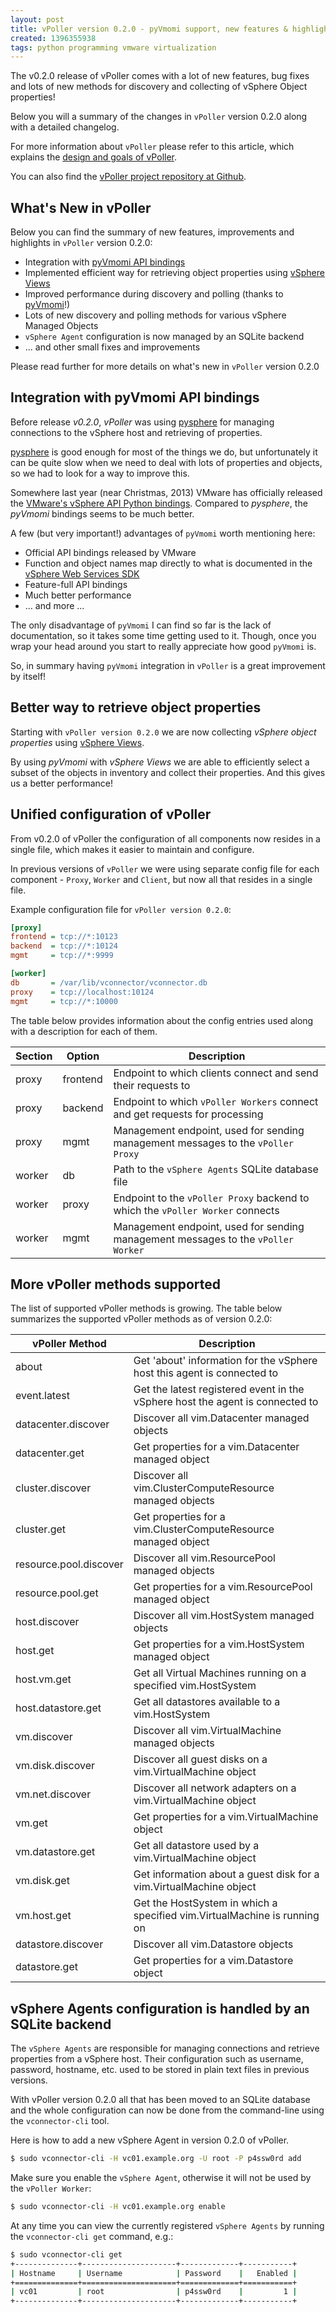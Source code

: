```yaml
---
layout: post
title: vPoller version 0.2.0 - pyVmomi support, new features & highlights
created: 1396355938
tags: python programming vmware virtualization
---
```

The v0.2.0 release of vPoller comes with a lot of new features, bug
fixes and lots of new methods for discovery and collecting of
vSphere Object properties!

Below you will a summary of the changes in `vPoller` version 0.2.0
along with a detailed changelog.

For more information about `vPoller` please refer to this article,
which explains the [design and goals of vPoller](/node/103).

You can also find the [vPoller project repository at
Github](https://github.com/dnaeon/py-vpoller).

## What's New in vPoller

Below you can find the summary of new features, improvements and
highlights in `vPoller` version 0.2.0:

* Integration with [pyVmomi API bindings](https://github.com/vmware/pyvmomi)
* Implemented efficient way for retrieving object properties using [vSphere Views](https://pubs.vmware.com/vsphere-50/index.jsp#com.vmware.wssdk.apiref.doc_50/vim.view.View.html)
* Improved performance during discovery and polling (thanks to [pyVmomi](https://github.com/vmware/pyvmomi)!)
* Lots of new discovery and polling methods for various vSphere Managed Objects
* `vSphere Agent` configuration is now managed by an SQLite backend
* ... and other small fixes and improvements

Please read further for more details on what's new in `vPoller`
version 0.2.0

## Integration with pyVmomi API bindings

Before release *v0.2.0*, *vPoller* was using
[pysphere](https://code.google.com/p/pysphere/) for managing
connections to the vSphere host and retrieving of properties.

[pysphere](https://code.google.com/p/pysphere/) is good enough for
most of the things we do, but unfortunately it can be quite slow when
we need to deal with lots of properties and objects, so we had to look
for a way to improve this.

Somewhere last year (near Christmas, 2013) VMware has officially
released the [VMware's vSphere API Python
bindings](https://github.com/vmware/pyvmomi). Compared to *pysphere*,
the *pyVmomi* bindings seems to be much better.

A few (but very important!) advantages of `pyVmomi` worth mentioning
here:

* Official API bindings released by VMware
* Function and object names map directly to what is documented in the [vSphere Web Services SDK](https://www.vmware.com/support/developer/vc-sdk/)
* Feature-full API bindings
* Much better performance
* ... and more ...

The only disadvantage of `pyVmomi` I can find so far is the lack of
documentation, so it takes some time getting used to it. Though, once
you wrap your head around you start to really appreciate how good
`pyVmomi` is.

So, in summary having `pyVmomi` integration in `vPoller` is a great
improvement by itself!

## Better way to retrieve object properties

Starting with `vPoller version 0.2.0` we are now collecting *vSphere
object properties* using [vSphere
Views](https://pubs.vmware.com/vsphere-50/index.jsp#com.vmware.wssdk.apiref.doc_50/vim.view.View.html).

By using *pyVmomi* with *vSphere Views* we are able to efficiently
select a subset of the objects in inventory and collect their
properties. And this gives us a better performance!

## Unified configuration of vPoller

From v0.2.0 of vPoller the configuration of all components now resides
in a single file, which makes it easier to maintain and configure.

In previous versions of `vPoller` we were using separate config file
for each component - `Proxy`, `Worker` and `Client`, but now all that
resides in a single file.

Example configuration file for `vPoller version 0.2.0`:

```ini
[proxy]
frontend = tcp://*:10123
backend  = tcp://*:10124
mgmt     = tcp://*:9999

[worker]
db       = /var/lib/vconnector/vconnector.db
proxy    = tcp://localhost:10124
mgmt     = tcp://*:10000
```

The table below provides information about the config entries used
along with a description for each of them.

| Section | Option    | Description                                                                       |
|---------|-----------|-----------------------------------------------------------------------------------|
| proxy   | frontend  | Endpoint to which clients connect and send their requests to                      |
| proxy   | backend   | Endpoint to which `vPoller Workers` connect and get requests for processing       |
| proxy   | mgmt      | Management endpoint, used for sending management messages to the `vPoller Proxy`  |
| worker  | db        | Path to the `vSphere Agents` SQLite database file                                 |
| worker  | proxy     | Endpoint to the `vPoller Proxy` backend to which the `vPoller Worker` connects    |
| worker  | mgmt      | Management endpoint, used for sending management messages to the `vPoller Worker` |

## More vPoller methods supported

The list of supported vPoller methods is growing. The table below
summarizes the supported vPoller methods as of version 0.2.0:

| vPoller Method         | Description                                                              |
|------------------------|--------------------------------------------------------------------------|
| about                  | Get 'about' information for the vSphere host this agent is connected to  |
| event.latest           | Get the latest registered event in the vSphere host the agent is connected to  |
| datacenter.discover    | Discover all vim.Datacenter managed objects                              |
| datacenter.get         | Get properties for a vim.Datacenter managed object                       |
| cluster.discover       | Discover all vim.ClusterComputeResource managed objects                  |
| cluster.get            | Get properties for a vim.ClusterComputeResource managed object           |
| resource.pool.discover | Discover all vim.ResourcePool managed objects                            |
| resource.pool.get      | Get properties for a vim.ResourcePool managed object                     |
| host.discover          | Discover all vim.HostSystem managed objects                              |
| host.get               | Get properties for a vim.HostSystem managed object                       |
| host.vm.get            | Get all Virtual Machines running on a specified vim.HostSystem           |
| host.datastore.get     | Get all datastores available to a vim.HostSystem                         |
| vm.discover            | Discover all vim.VirtualMachine managed objects                          |
| vm.disk.discover       | Discover all guest disks on a vim.VirtualMachine object                  |
| vm.net.discover        | Discover all network adapters on a vim.VirtualMachine object             |
| vm.get                 | Get properties for a vim.VirtualMachine object                           |
| vm.datastore.get       | Get all datastore used by a vim.VirtualMachine object                    |
| vm.disk.get            | Get information about a guest disk for a vim.VirtualMachine object       |
| vm.host.get            | Get the HostSystem in which a specified vim.VirtualMachine is running on |
| datastore.discover     | Discover all vim.Datastore objects                                       |
| datastore.get          | Get properties for a vim.Datastore object                                |

## vSphere Agents configuration is handled by an SQLite backend

The `vSphere Agents` are responsible for managing connections and
retrieve properties from a vSphere host. Their configuration such as
username, password, hostname, etc. used to be stored in plain text
files in previous versions.

With vPoller version 0.2.0 all that has been moved to an SQLite
database and the whole configuration can now be done from the
command-line using the `vconnector-cli` tool.

Here is how to add a new vSphere Agent in version 0.2.0 of vPoller.

```bash
$ sudo vconnector-cli -H vc01.example.org -U root -P p4ssw0rd add
```

Make sure you enable the `vSphere Agent`, otherwise it will not be
used by the `vPoller Worker`:

```bash
$ sudo vconnector-cli -H vc01.example.org enable
```

At any time you can view the currently registered `vSphere Agents` by
running the `vconnector-cli get` command, e.g.:

```bash
$ sudo vconnector-cli get
+--------------+---------------------+-------------+-----------+
| Hostname     | Username            | Password    |   Enabled |
+==============+=====================+=============+===========+
| vc01         | root                | p4ssw0rd    |         1 |
+--------------+---------------------+-------------+-----------+
```
